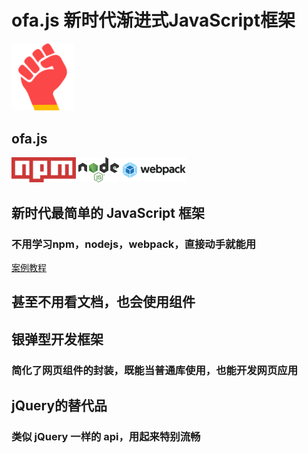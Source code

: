 # ofa.js 新时代渐进式JavaScript框架

<l-m src="https://cdn.jsdelivr.net/npm/obook@2.1.18/blocks/simp-block.html"></l-m>
<l-m src="../publics/comps/punch-logo.html"></l-m>

<simp-block>

<punch-logo style="margin-bottom:32px;">
    <img src="../publics/logo.svg" width="100" logo />
    <h2>ofa.js</h2>
    <img src="../publics/npm-logo.png" slot="fly" height="40" />
    <img src="../publics/nodejs-logo.png" slot="fly" height="40" />
    <img src="../publics/webpack-logo.png" slot="fly" height="40" />
</punch-logo>

## 新时代最简单的 JavaScript 框架

### 不用学习npm，nodejs，webpack，直接动手就能用

[案例教程](./cases/index.md)

</simp-block>

<simp-block>

## 甚至不用看文档，也会使用组件

</simp-block>

<simp-block>

## 银弹型开发框架

### 简化了网页组件的封装，既能当普通库使用，也能开发网页应用

</simp-block>

<simp-block>

## jQuery的替代品

### 类似 jQuery 一样的 api，用起来特别流畅

</simp-block>